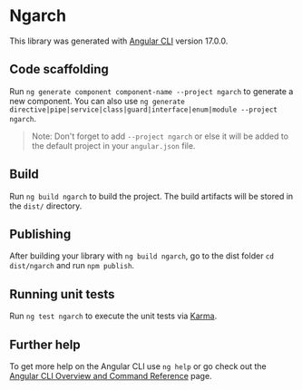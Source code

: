 # Ngarch

This library was generated with [Angular CLI](https://github.com/angular/angular-cli) version 17.0.0.

## Code scaffolding

Run `ng generate component component-name --project ngarch` to generate a new component. You can also use `ng generate directive|pipe|service|class|guard|interface|enum|module --project ngarch`.
> Note: Don't forget to add `--project ngarch` or else it will be added to the default project in your `angular.json` file. 

## Build

Run `ng build ngarch` to build the project. The build artifacts will be stored in the `dist/` directory.

## Publishing

After building your library with `ng build ngarch`, go to the dist folder `cd dist/ngarch` and run `npm publish`.

## Running unit tests

Run `ng test ngarch` to execute the unit tests via [Karma](https://karma-runner.github.io).

## Further help

To get more help on the Angular CLI use `ng help` or go check out the [Angular CLI Overview and Command Reference](https://angular.io/cli) page.
